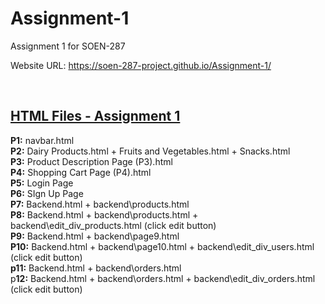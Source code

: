 # Assignment-1
Assignment 1 for SOEN-287

Website URL: https://soen-287-project.github.io/Assignment-1/

<br />

## <u>HTML Files - Assignment 1</u>
**P1:** navbar.html
<br />
**P2:** Dairy Products.html + Fruits and Vegetables.html + Snacks.html
<br />
**P3:** Product Description Page (P3).html
<br />
**P4:** Shopping Cart Page (P4).html
<br />
**P5:** Login Page
<br />
**P6:** SIgn Up Page
<br />
**P7:** Backend.html + backend\products.html
<br />
**P8:** Backend.html + backend\products.html + backend\edit_div_products.html (click edit button)
<br />
**P9:** Backend.html + backend\page9.html
<br />
**P10:** Backend.html + backend\page10.html + backend\edit_div_users.html (click edit button)
<br />
**p11:** Backend.html + backend\orders.html
<br />
p**12:** Backend.html + backend\orders.html + backend\edit_div_orders.html (click edit button)
